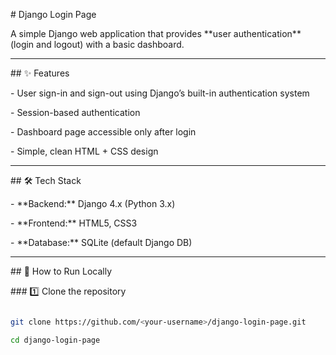 \# Django Login Page



A simple Django web application that provides \*\*user authentication\*\* (login and logout) with a basic dashboard.



---



\## ✨ Features

\- User sign-in and sign-out using Django’s built-in authentication system

\- Session-based authentication

\- Dashboard page accessible only after login

\- Simple, clean HTML + CSS design



---



\## 🛠 Tech Stack

\- \*\*Backend:\*\* Django 4.x (Python 3.x)

\- \*\*Frontend:\*\* HTML5, CSS3

\- \*\*Database:\*\* SQLite (default Django DB)



---



\## 🚀 How to Run Locally



\### 1️⃣ Clone the repository

```bash

git clone https://github.com/<your-username>/django-login-page.git

cd django-login-page




